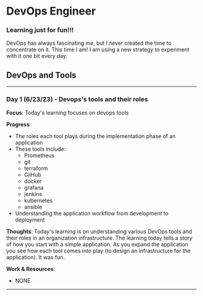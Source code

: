 # DevOps Engineer

### Learning just for fun!!!

DevOps has always fascinating me, but I never created the time to concentrate on it. This time I am! I am using a new strategy to experiment with it one bit every day.

## DevOps and Tools

---

### Day 1 (6/23/23) - Devops's tools and their roles

**Focus**: Today's learning focuses on devops tools

**Progress**:

- The roles each tool plays during the implementation phase of an application
- These tools include:
  - Prometheus
  - git
  - terraform
  - GiiHub
  - docker
  - grafana
  - jenkins
  - kubernetes
  - ansible
- Understanding the application workflow from development to deployment

**Thoughts**: Today's learning is on understanding various DevOps tools and their roles in an organization infrastructure. The learning today tells a story of how you start with a simple application. As you expand the application you see how each tool comes into play (to design an infrastructure for the application). It was fun.

**Work & Resources**:

- NONE

---
